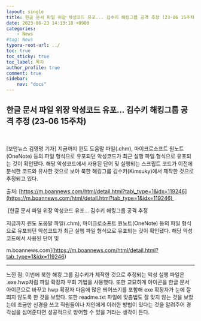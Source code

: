 ```yaml
---
layout: single
title: 한글 문서 파일 위장 악성코드 유포... 김수키 해킹그룹 공격 추정 (23-06 15주차)
date: 2023-06-23 14:13:18 +0900
categories: 
    - News
#tag: News
typora-root-url: ../
toc: true
toc_sticky: true
toc_label: 목차
author_profile: true
comment: true
sidebar:
    nav: "docs"
---
```



## 한글 문서 파일 위장 악성코드 유포... 김수키 해킹그룹 공격 추정 (23-06 15주차)

<br>

\[보안뉴스 김영명 기자\] 지금까지 윈도 도움말 파일(.chm), 마이크로소프트 원노트(OneNote) 등의 파일 형식으로 유포되던 악성코드가 최근 실행 파일 형식으로 유포되는 것이 확인됐다. 해당 악성코드에서 사용된 단어 및 실행되는 스크립트 코드가 이전에 분석한 코드와 유사한 것으로 보아 북한 해킹그룹 김수키(Kimsuky)에서 제작한 것으로 추정되고 있다.

출처: [https://m.boannews.com/html/detail.html?tab\_type=1&idx=119246](https://m.boannews.com/html/detail.html?tab_type=1&idx=119246) 

 [한글 문서 파일 위장 악성코드 유포... 김수키 해킹그룹 공격 추정

지금까지 윈도 도움말 파일(.chm), 마이크로소프트 원노트(OneNote) 등의 파일 형식으로 유포되던 악성코드가 최근 실행 파일 형식으로 유포되는 것이 확인됐다. 해당 악성코드에서 사용된 단어 및

m.boannews.com](https://m.boannews.com/html/detail.html?tab_type=1&idx=119246)

* * *

느낀 점: 이번에 북한 해킹 그룹 김수키가 제작한 것으로 추정되는 악성 실행 파일은 .exe.hwp처럼 파일 확장자 우회 기법을 사용했다. 또한 교묘하게 아이콘을 한글 문서 아이콘으로 바꾸고 hwp 확장자 다음에 많은 띄어쓰기를 포함해 exe 확장자가 눈에 잘 띄지 않도록 한 것을 보았다. 또한 readme.txt 파일에 맞춤법도 잘 맞지 않는 것을 보았는데 조금만 신경을 쓰고 직원들이나 지인에게 이러한 방법이 있다는 것을 알려주어 경각심을 심어준다면 성공적으로 방어할 수 있을 거라는 생각이 든다.